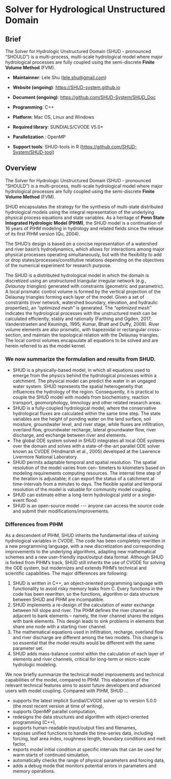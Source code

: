 # Solver for Hydrological Unstructured Domain

## Brief

The Solver for Hydrologic Unstructured Domain  (SHUD - pronounced “SHOULD”) is a multi-process, multi-scale hydrological model where major hydrological processes are fully coupled using the semi-discrete **Finite Volume Method** (FVM). 

* **Maintainner**: Lele Shu (lele.shu@gmail.com)
* **Website (ongoing)**: https://SHUD-system.github.io
* **Document (ongoing)**: https://github.com/SHUD-System/SHUD_Doc
* **Programming**: C++

* **Platform**: Mac OS, Linux and Windows

* **Required library**:  SUNDIALS/CVODE V5.0+
* **Parallelization** : OpenMP
* **Support tools**: SHUD-tools in R (https://github.com/SHUD-System/SHUD-tool)

## Overview

The Solver for Hydrologic Unstructured Domain  (SHUD - pronounced “SHOULD”) is a multi-process, multi-scale hydrological model where major hydrological processes are fully coupled using the semi-discrete **Finite Volume Method** (FVM). 

SHUD encapsulates the strategy for the synthesis of multi-state distributed hydrological models using the integral representation of the underlying physical process equations and state variables. As a heritage of **Penn State Integrated Hydrologic Model (PIHM)**, the SHUD model is a continuation of 16 years of PIHM modeling in hydrology and related fields since the release of its first PIHM version (Qu, 2004). 

The SHUD’s design is based on a concise representation of a watershed and river basin’s hydrodynamics, which allows for interactions among major physical processes operating simultaneously, but with the flexibility to add or drop states/processes/constitutive relations depending on the objectives of the numerical experiment for research purpose. 

The SHUD is a distributed hydrological model in which the domain is discretized using an unstructured triangular irregular network (e.g., *Delaunay triangles*) generated with constraints (geometric and parametric). A local prismatic control volume is formed by the vertical projection of the Delaunay triangles forming each layer of the model. Given a set of constraints (river network, watershed boundary, elevation, and hydraulic properties), an *“optimized mesh”* is generated. The *“optimized mesh”* indicates the hydrological processes with the unstructured mesh can be calculated efficiently, stably and rationally (Farthing and Ogden, 2017; Vanderstraeten and Keunings, 1995; Kumar, Bhatt and Duffy, 2009). River volume elements are also prismatic, with trapezoidal or rectangular cross-section, and maintain the topological relation with the Delaunay triangles. The local control volumes encapsulate all equations to be solved and are herein referred to as the model kernel. 



### We now summarize the formulation and results from SHUD. 

- SHUD is a physically-based model, in which all equations used to emerge from the physics behind the hydrological processes within a catchment. The physical model can predict the water in an ungaged water system.  SHUD represents the spatial heterogeneity that influences the hydrology of the region. Consequently, it is practical to couple the SHUD model with models from biochemistry, reaction transport, geomorphology, limnology and other related research areas.
- SHUD is a fully-coupled hydrological model, where the conservative hydrological fluxes are calculated within the same time step. The state variables are the height of ponding water on the land surface, soil moisture, groundwater level, and river stage, while fluxes are infiltration, overland flow, groundwater recharge, lateral groundwater flow, river discharge, and exchange between river and elements. 
- The global ODE system solved in SHUD integrates all local ODE systems over the domain and solves with a state-of-the-art parallel ODE solver known as CVODE (Hindmarsh et al., 2005) developed at the Lawrence Livermore National Laboratory. 
- SHUD permits adaptable temporal and spatial resolution. The spatial resolution of the model varies from cen- timeters to kilometers based on modeling requirements computing resources. The internal time step of the iteration is adjustable; it can export the status of a catchment at time-intervals from a minutes to days. The flexible spatial and temporal resolution of the model is valuable for community model coupling. 
- SHUD can estimate either a long-term hydrological yield or a single-event flood. 
- SHUD is an open-source model --- anyone can access the source code and submit their modifications/improvements.

### Differences from PIHM

As a descendent of PIHM, SHUD inherits the fundamental idea of solving hydrological variables in CVODE. The code has been completely rewritten in a new programming language, with a new discretization and corresponding improvements to the underlying algorithms, adapting new mathematical schemes and a new user-friendly input/output data format. Although SHUD is forked from PIHM’s track, SHUD still inherits the use of CVODE for solving the ODE system, but modernizes and extends PIHM’s technical and scientific capabilities. The major differences are following: 

1. SHUD is written in C++, an object-oriented programming language with functionality to avoid risky memory leaks from C. Every functions in the code has been rewritten, so the functions, algorithm or data structure between SHUD and PIHM are incompatible. 
2. SHUD implements a re-design of the calculation of water exchange between hill slope and river. The PIHM defines the river channel as adjacent to bank elements – namely, the river channel shares the edges with bank elements. This design leads to sink problems in elements that share one node with a starting river channel. 
3. The mathematical equations used in infiltration, recharge, overland flow and river discharge are different among the two models. This change is so essential that the model results would be different with the same parameter set. 
4. SHUD adds mass-balance control within the calculation of each layer of elements and river channels, critical for long-term or micro-scale hydrologic modeling. 

We now briefly summarize the technical model improvements and technical capabilities of the model, compared to PIHM. This elaboration of the relevant technical features aims to assist future developers and advanced users with model coupling. Compared with PIHM, SHUD ... 

- supports the latest implicit Sundial/CVODE solver up to version 5.0.0 (the most recent version at time of writing), 
- supports OpenMP parallel computation, 
- redesigns the data structures and algorithm with object-oriented programming (C++), 
- supports human-readable input/output files and filenames, 
- exposes unified functions to handle the time-series data, including forcing, leaf area index, roughness length, boundary conditions and melt factor, 
- exports model initial condition at specific intervals that can be used for warm starts of continued simulation, 
- automatically checks the range of physical parameters and forcing data, 
- adds a debug mode that monitors potential errors in parameters and memory operations. 



